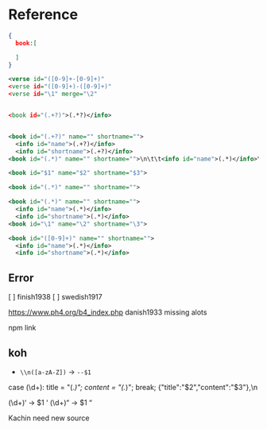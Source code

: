 # Reference

```json
{
  book:[

  ]
}
```

```xml
<verse id="([0-9]+-[0-9]+)"
<verse id="([0-9]+)-([0-9]+)"
<verse id="\1" merge="\2"


<book id="(.+?)">(.*?)</info>


<book id="(.+?)" name="" shortname="">
  <info id="name">(.+?)</info>
  <info id="shortname">(.+?)</info>
<book id="(.*)" name="" shortname="">\n\t\t<info id="name">(.*)</info>\n\t\t<<info id="shortname">(.*)</info>

<book id="$1" name="$2" shortname="$3">

<book id="(.*)" name="" shortname="">

<book id="(.*)" name="" shortname="">
  <info id="name">(.*)</info>
  <info id="shortname">(.*)</info>
<book id="\1" name="\2" shortname="\3">

<book id="([0-9]+)" name="" shortname="">
  <info id="name">(.*)</info>
  <info id="shortname">(.*)</info>
```

## Error

  [ ] finish1938
  [ ] swedish1917

https://www.ph4.org/b4_index.php
danish1933 missing alots

npm link

## koh

- `\\n([a-zA-Z])` ->  `--$1`

case (\d+):
                title = "(.*)";
                content = "(.*)";
                 break;
{"title":"$2","content":"$3"},\n

(\d+)‘ -> $1 ‘
(\d+)“ -> $1 “

Kachin need new source
